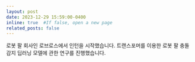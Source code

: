 ```yaml
---
layout: post
date: 2023-12-29 15:59:00-0400
inline: true  #If false, open a new page
related_posts: false
---
```


로봇 팔 회사인 로브로스에서 인턴을 시작했습니다. 
트랜스포머를 이용한 로봇 팔 충돌 감지 딥러닝 모델에 관한 연구를 진행했습니다. 